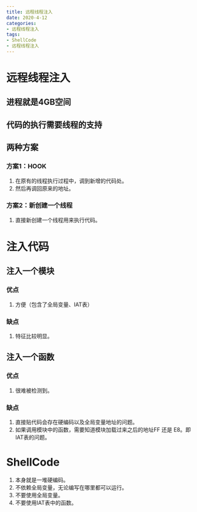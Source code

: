 ```yaml
---
title: 远程线程注入
date: 2020-4-12
categories: 
- 远程线程注入
tags: 
- ShellCode
- 远程线程注入
---
```



# 远程线程注入
## 进程就是4GB空间
## 代码的执行需要线程的支持
## 两种方案
### 方案1：HOOK
1. 在原有的线程执行过程中，调到新增的代码处。
2. 然后再调回原来的地址。

### 方案2：新创建一个线程
1. 直接新创建一个线程用来执行代码。

# 注入代码
## 注入一个模块
### 优点
1. 方便（包含了全局变量、IAT表）

### 缺点
1. 特征比较明显。

## 注入一个函数
### 优点
1. 很难被检测到。

### 缺点
1. 直接贴代码会存在硬编码以及全局变量地址的问题。
2. 如果调用模块中的函数，需要知道模块加载过来之后的地址FF 还是 E8。即IAT表的问题。

# ShellCode
1. 本身就是一堆硬编码。
2. 不依赖全局变量，无论编写在哪里都可以运行。
3. 不要使用全局变量。
4. 不要使用IAT表中的函数。